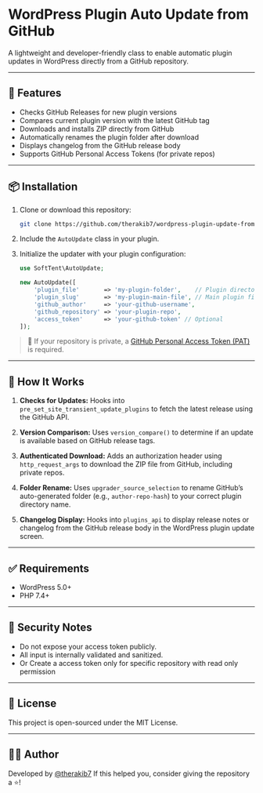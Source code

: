 # WordPress Plugin Auto Update from GitHub

A lightweight and developer-friendly class to enable automatic plugin updates in WordPress directly from a GitHub repository.

---

## 🔧 Features

- Checks GitHub Releases for new plugin versions
- Compares current plugin version with the latest GitHub tag
- Downloads and installs ZIP directly from GitHub
- Automatically renames the plugin folder after download
- Displays changelog from the GitHub release body
- Supports GitHub Personal Access Tokens (for private repos)

---

## 📦 Installation

1. Clone or download this repository:

    ```bash
    git clone https://github.com/therakib7/wordpress-plugin-update-from-github.git
    ```

2. Include the `AutoUpdate` class in your plugin.

3. Initialize the updater with your plugin configuration:

    ```php
    use SoftTent\AutoUpdate;

    new AutoUpdate([
        'plugin_file'       => 'my-plugin-folder',    // Plugin directory name
        'plugin_slug'       => 'my-plugin-main-file', // Main plugin file (without .php)
        'github_author'     => 'your-github-username',
        'github_repository' => 'your-plugin-repo',
        'access_token'      => 'your-github-token' // Optional
    ]);
    ```

> 🔐 If your repository is private, a [GitHub Personal Access Token (PAT)](https://github.com/settings/tokens) is required.

---

## 🧠 How It Works

1. **Checks for Updates:**
   Hooks into `pre_set_site_transient_update_plugins` to fetch the latest release using the GitHub API.

2. **Version Comparison:**
   Uses `version_compare()` to determine if an update is available based on GitHub release tags.

3. **Authenticated Download:**
   Adds an authorization header using `http_request_args` to download the ZIP file from GitHub, including private repos.

4. **Folder Rename:**
   Uses `upgrader_source_selection` to rename GitHub’s auto-generated folder (e.g., `author-repo-hash`) to your correct plugin directory name.

5. **Changelog Display:**
   Hooks into `plugins_api` to display release notes or changelog from the GitHub release body in the WordPress plugin update screen.

---

## ✅ Requirements

- WordPress 5.0+
- PHP 7.4+

---

## 🔐 Security Notes

- Do not expose your access token publicly.
- All input is internally validated and sanitized.
- Or Create a access token only for specific repository with read only permission
---

## 📃 License

This project is open-sourced under the MIT License.

---

## 🙋‍♂️ Author

Developed by [@therakib7](https://github.com/therakib7)
If this helped you, consider giving the repository a ⭐️!
